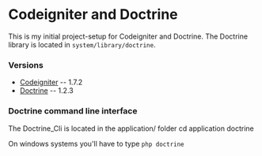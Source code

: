 # Codeigniter and Doctrine

This is my initial project-setup for Codeigniter and Doctrine.
The Doctrine library is located in `system/library/doctrine`.

### Versions
* [Codeigniter](http://codeigniter.com/) -- 1.7.2
* [Doctrine](http://www.doctrine-project.org/) -- 1.2.3

### Doctrine command line interface
The Doctrine_Cli is located in the application/ folder
	cd application
	doctrine

On windows systems you'll have to type `php doctrine`
